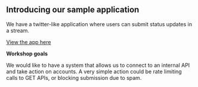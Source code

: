 ## Introducing our sample application

We have a twitter-like application where users can submit status updates in a stream.

[View the app here](https://[[HOST_SUBDOMAIN]]-3001-[[KATACODA_HOST]].environments.katacoda.com)

**Workshop goals**

We would like to have a system that allows us to connect to an internal API and take action on accounts.
A very simple action could be rate limiting calls to GET APIs, or blocking submission due to spam.
